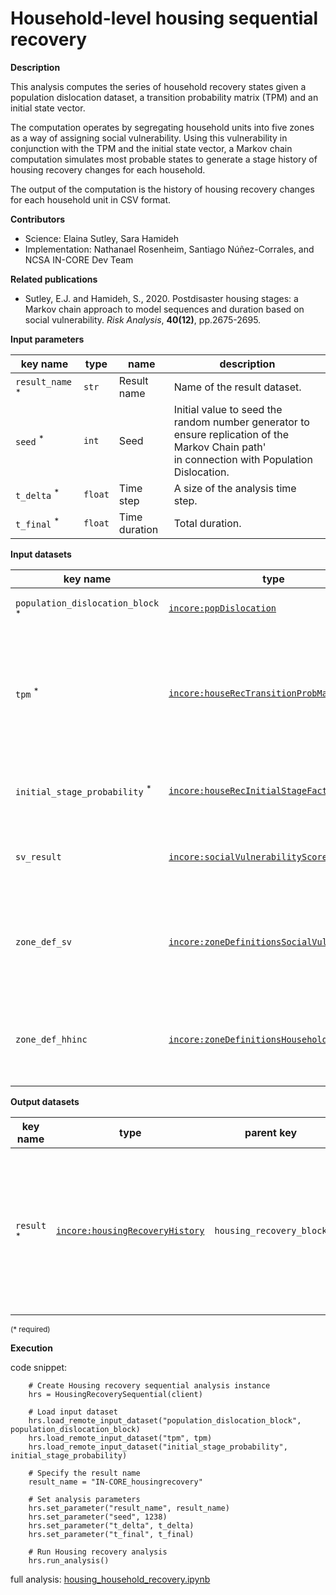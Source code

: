 # Household-level housing sequential recovery

**Description**

This analysis computes the series of household recovery states given a population 
dislocation dataset, a transition probability matrix (TPM) and an initial state vector.

The computation operates by segregating household units into five zones as a way of 
assigning social vulnerability. Using this vulnerability in conjunction with the TPM 
and the initial state vector, a Markov chain computation simulates most probable 
states to generate a stage history of housing recovery changes for each household.

The output of the computation is the history of housing recovery changes for each household unit in CSV format.

**Contributors**

- Science: Elaina Sutley, Sara Hamideh
- Implementation: Nathanael Rosenheim, Santiago Núñez-Corrales, and NCSA IN-CORE Dev Team

**Related publications**

* Sutley, E.J. and Hamideh, S., 2020. Postdisaster housing stages: a Markov chain approach to model sequences and duration based on social vulnerability. *Risk Analysis*, **40(12)**, pp.2675-2695.

**Input parameters**

key name | type | name | description
--- | --- | --- | ---
`result_name` <sup>*</sup> | `str` | Result name | Name of the result dataset.
`seed` <sup>*</sup> | `int` | Seed | Initial value to seed the random number generator to ensure replication of the Markov Chain path'<br>in connection with Population Dislocation.
`t_delta` <sup>*</sup> | `float` | Time step | A size of the analysis time step.
`t_final` <sup>*</sup> | `float` | Time duration | Total duration.

**Input datasets**

key name | type | name                        | description
--- | --- |-----------------------------| ---
`population_dislocation_block` <sup>*</sup> | [`incore:popDislocation`](https://incore.ncsa.illinois.edu/semantics/api/types/incore:popDislocation) | Population dislocation      | Population dislocation results.
`tpm` <sup>*</sup> | [`incore:houseRecTransitionProbMatrix`](https://incore.ncsa.illinois.edu/semantics/api/types/incore:houseRecTransitionProbMatrix) | Probability matrix          | A transition probability matrix that specifies<br>the corresponding Markov chain per social vulnerability level.
`initial_stage_probability` <sup>*</sup> | [`incore:houseRecInitialStageFactors`](https://incore.ncsa.illinois.edu/semantics/api/types/incore:houseRecInitialStageFactors) | Mass probability            | Initial mass probability function for stage 0 of the Markov Chain.
`sv_result` | [`incore:socialVulnerabilityScore`](https://incore.ncsa.illinois.edu/semantics/api/types/incore:popDislocation) | Social vulnerability result | A csv file with zones containing demographic factors.
`zone_def_sv` | [`incore:zoneDefinitionsSocialVulnerability`](https://incore.ncsa.illinois.edu/semantics/api/types/incore:houseRecTransitionProbMatrix) | Zone Definition: social vulnerability           | A json file with thresholds and definitions per zone based on social vulnerability analysis.
`zone_def_hhinc` | [`incore:zoneDefinitionsHouseholdIncome`](https://incore.ncsa.illinois.edu/semantics/api/types/incore:houseRecInitialStageFactors) | Zone Definition: household income           | A json file with thresholds and definitions per zone based on household income.

**Output datasets**

key name | type | parent key | name | description
--- | --- | --- | --- | ---
`result` <sup>*</sup> | [`incore:housingRecoveryHistory`](https://incore.ncsa.illinois.edu/semantics/api/types/incore:housingRecoveryHistory) | `housing_recovery_block` | Results | A dataset containing results (format: CSV)<br>with housing recovery sequences at the individual household level.

<small>(* required)</small>

**Execution**

code snippet:

```
    # Create Housing recovery sequential analysis instance
    hrs = HousingRecoverySequential(client)

    # Load input dataset
    hrs.load_remote_input_dataset("population_dislocation_block", population_dislocation_block)
    hrs.load_remote_input_dataset("tpm", tpm)
    hrs.load_remote_input_dataset("initial_stage_probability", initial_stage_probability)

    # Specify the result name
    result_name = "IN-CORE_housingrecovery"

    # Set analysis parameters
    hrs.set_parameter("result_name", result_name)
    hrs.set_parameter("seed", 1238)
    hrs.set_parameter("t_delta", t_delta)
    hrs.set_parameter("t_final", t_final)

    # Run Housing recovery analysis
    hrs.run_analysis()
```

full analysis: [housing_household_recovery.ipynb](https://github.com/IN-CORE/incore-docs/blob/main/notebooks/housing_household_recovery.ipynb)